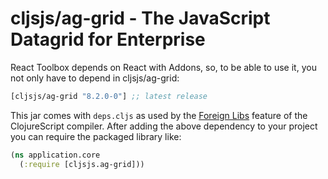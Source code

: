 # cljsjs/ag-grid - The JavaScript Datagrid for Enterprise

React Toolbox depends on React with Addons, so, to be able to use it, you not only have to depend in
cljsjs/ag-grid:

[](dependency)
```clojure
[cljsjs/ag-grid "8.2.0-0"] ;; latest release
```
[](/dependency)

This jar comes with `deps.cljs` as used by the [Foreign Libs][flibs] feature
of the ClojureScript compiler. After adding the above dependency to your project
you can require the packaged library like:

```clojure
(ns application.core
  (:require [cljsjs.ag-grid]))
```

[flibs]: https://github.com/clojure/clojurescript/wiki/Packaging-Foreign-Dependencies
